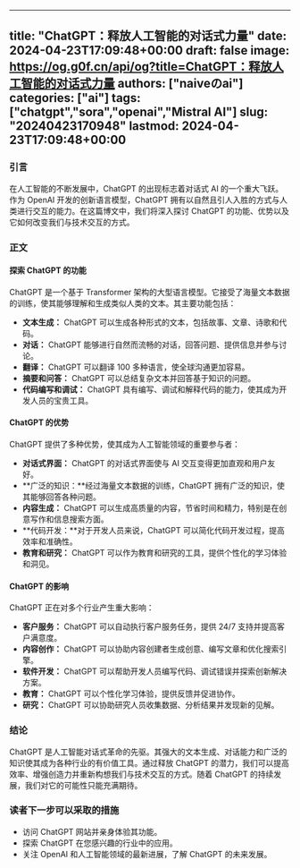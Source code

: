 
---
title: "ChatGPT：释放人工智能的对话式力量"
date: 2024-04-23T17:09:48+00:00
draft: false
image: https://og.g0f.cn/api/og?title=ChatGPT：释放人工智能的对话式力量
authors: ["naiveのai"]
categories: ["ai"]
tags: ["chatgpt","sora","openai","Mistral AI"]
slug: "20240423170948"
lastmod: 2024-04-23T17:09:48+00:00
---
### 引言

在人工智能的不断发展中，ChatGPT 的出现标志着对话式 AI 的一个重大飞跃。作为 OpenAI 开发的创新语言模型，ChatGPT 拥有以自然且引人入胜的方式与人类进行交互的能力。在这篇博文中，我们将深入探讨 ChatGPT 的功能、优势以及它如何改变我们与技术交互的方式。

### 正文

#### 探索 ChatGPT 的功能

ChatGPT 是一个基于 Transformer 架构的大型语言模型。它接受了海量文本数据的训练，使其能够理解和生成类似人类的文本。其主要功能包括：

- **文本生成：** ChatGPT 可以生成各种形式的文本，包括故事、文章、诗歌和代码。
- **对话：** ChatGPT 能够进行自然而流畅的对话，回答问题、提供信息并参与讨论。
- **翻译：** ChatGPT 可以翻译 100 多种语言，使全球沟通更加容易。
- **摘要和问答：** ChatGPT 可以总结复杂文本并回答基于知识的问题。
- **代码编写和调试：** ChatGPT 具有编写、调试和解释代码的能力，使其成为开发人员的宝贵工具。

#### ChatGPT 的优势

ChatGPT 提供了多种优势，使其成为人工智能领域的重要参与者：

- **对话式界面：** ChatGPT 的对话式界面使与 AI 交互变得更加直观和用户友好。
- **广泛的知识：**经过海量文本数据的训练，ChatGPT 拥有广泛的知识，使其能够回答各种问题。
- **内容生成：** ChatGPT 可以生成高质量的内容，节省时间和精力，特别是在创意写作和信息搜索方面。
- **代码开发：**对于开发人员来说，ChatGPT 可以简化代码开发过程，提高效率和准确性。
- **教育和研究：** ChatGPT 可以作为教育和研究的工具，提供个性化的学习体验和洞见。

#### ChatGPT 的影响

ChatGPT 正在对多个行业产生重大影响：

- **客户服务：** ChatGPT 可以自动执行客户服务任务，提供 24/7 支持并提高客户满意度。
- **内容创作：** ChatGPT 可以协助内容创建者生成创意、编写文章和优化搜索引擎。
- **软件开发：** ChatGPT 可以帮助开发人员编写代码、调试错误并探索创新解决方案。
- **教育：** ChatGPT 可以个性化学习体验，提供反馈并促进协作。
- **研究：** ChatGPT 可以协助研究人员收集数据、分析结果并发现新的见解。

### 结论

ChatGPT 是人工智能对话式革命的先驱。其强大的文本生成、对话能力和广泛的知识使其成为各种行业的有价值工具。通过释放 ChatGPT 的潜力，我们可以提高效率、增强创造力并重新构想我们与技术交互的方式。随着 ChatGPT 的持续发展，我们对它的可能性只能充满期待。

### 读者下一步可以采取的措施

- 访问 ChatGPT 网站并亲身体验其功能。
- 探索 ChatGPT 在您感兴趣的行业中的应用。
- 关注 OpenAI 和人工智能领域的最新进展，了解 ChatGPT 的未来发展。